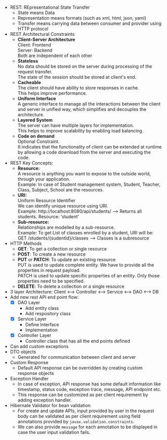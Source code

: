 - REST: REpresentational State Transfer
  - State means Data
  - Representation means formats (such as xml, html, json, yaml)
  - Transfer means carrying data between consumer and provider using HTTP protocol
- REST Architectural Constraints
  - **Client-Server Architecture** <br>
    Client: Frontend <br>
    Server: Backend <br>
    Both are independent of each other
  - **Stateless** <br>
    No data should be stored on the server during processing of the request transfer. <br>
    The state of the session should be stored at client's end.<br> 
  - **Cacheable**<br>
    The client should have ability to store responses in cache.<br>
    This helps improve performance.
  - **Uniform Interface**<br>
    A generic interface to manage all the interactions between the client and server in unified way, which simplifies and decouples the architecture.
  - **Layered System**<br>
    The server can have multiple layers for implementation. <br>
    This helps to improve scalability by enabling load balancing.
  - **Code on demand**<br>
    Optional Constraint.<br>
    It indicates that the functionality of client can be extended at runtime by allowing a code download from the server and executing the code.
- REST Key Concepts:
  - **Resource:** <br>
    A resource is anything you want to expose to the outside world, through your application.<br>
    Example: In case of Student management system, Student, Teacher, Class, Subject, School are the resources.
  - **URI:** <br>
    Uniform Resource Identifier<br>
    We can identify unique resource using URI.<br>
    Example: http://localhost:8080/api/students/ --> Returns all students. Resource: 'student'
  - **Sub-resource:** <br>
    Relationships are modelled by a sub-resource.<br>
    Example: To get List of classes enrolled by a student, URI will be:<br>
    GET /students/{sudentId}/classes --> Classes is a subresource
- HTTP Methods
  - **GET**: To get a collection or single resource
  - **POST**: To create a new resource
  - **PUT** or **PATCH**: To update an existing resource<br>
    PUT is used to update complete entity. We have to provide all the properties in request payload.<br>
    PATCH is used to update specific properties of an entity. Only those properties need to be specified.
  - **DELETE**: To delete a collection or a single resource
- 3 layer Architecture: Client <--> Controller <--> Service <--> DAO <--> DB
- Add new rest API end point flow:
  - [x] DAO Layer
    - Add entity class
    - Add respository class
  - [x] Service Layer
    - Define Interface
    - Implementation
  - [x] Controller Layer
    - Controller class that has all the end points defined
- Can add custom exceptions
- DTO objects
  - Generated for communication between client and server
- Custom Response
  - Default API response can be overridden by creating custom response objects
- Exception Handler
  - In case of exception, API response has some default information like timestamp, status code, exception trace, message, API endpoint etc.
  - This response can be customized as per client requirement by adding exception handler. 
- Hibernate Validator for bean validation
  - For create and update APIs, input provided by user in the request body can be validated as per client requirement using field annotations provided by ```javax.validation.constraints```.
  - We can also provide ```message``` for each annotation to be displayed in case the user input validation fails.
